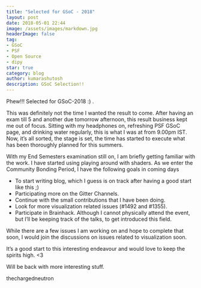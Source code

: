 ```yaml
---
title: "Selected for GSoC - 2018"
layout: post
date: 2018-05-01 22:44
image: /assets/images/markdown.jpg
headerImage: false
tag:
- GSoC
- PSF
- Open Source
- dipy
star: true
category: blog
author: kumarashutosh
description: GSoC Selection!!
---
```


Phew!!! Selected for GSoC-2018 :) .

This was definitely not the time I wanted the result to come. After having an exam till 5 and another due tomorrow afternoon, this result business kept me out of focus. Sitting with my headphones on, refreshing PSF GSoC page, and drinking water regularly, this is what I was at from 9.00pm IST. Now, it’s all sorted, the stage is set, the time has started to execute what has been thoroughly planned for this summers.

With my End Semesters examination still on, I am briefly getting familiar with the work. I have started using playing around with shaders. As we enter the Community Bonding Period, I have the following goals in coming days

- To start writing blog, which I guess is on track after having a good start like this ;)
- Participating more on the Gitter Channels.
- Continue with the small contributions that I have been doing.
- Look for more visualization related issues (#1492 and #1355).
- Participate in Brainhack. Although I cannot physically attend the event, but I’ll be keeping track of the talks, to get introduced this field.

While there are a few issues I am working on and hope to complete that soon, I would join the discussions on issues related to visualization soon.

It’s a good start to this interesting endeavour and would love to keep the spirits high. <3

Will be back with more interesting stuff.

thechargedneutron